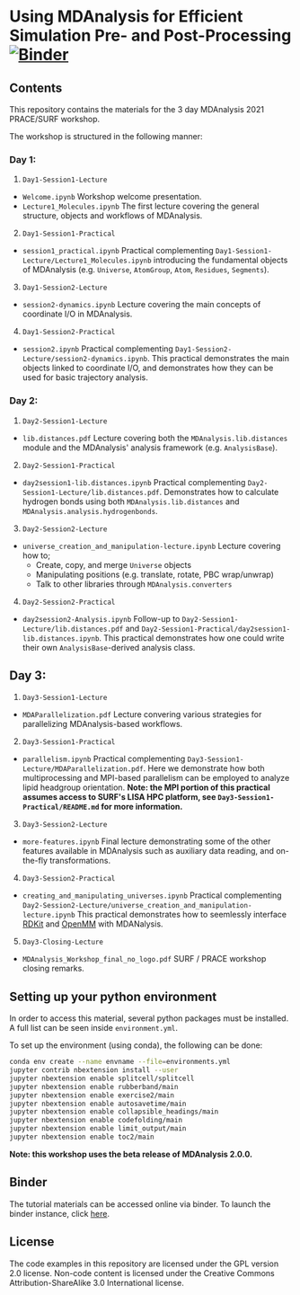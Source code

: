 # Using MDAnalysis for Efficient Simulation Pre- and Post-Processing [![Binder](https://mybinder.org/badge_logo.svg)](https://mybinder.org/v2/gh/MDAnalysis/WorkshopPrace2021/HEAD)

## Contents

This repository contains the materials for the 3 day MDAnalysis 2021 PRACE/SURF
workshop.


The workshop is structured in the following manner:

### Day 1:

1. `Day1-Session1-Lecture`
  * `Welcome.ipynb`
    Workshop welcome presentation.
  * `Lecture1_Molecules.ipynb`
    The first lecture covering the general structure, objects and workflows
    of MDAnalysis.

2. `Day1-Session1-Practical`
  * `session1_practical.ipynb`
    Practical complementing `Day1-Session1-Lecture/Lecture1_Molecules.ipynb`
    introducing the fundamental objects of MDAnalysis (e.g. `Universe`,
    `AtomGroup`, `Atom`, `Residues`, `Segments`).

3. `Day1-Session2-Lecture`
  * `session2-dynamics.ipynb`
    Lecture covering the main concepts of coordinate I/O in MDAnalysis.

4. `Day1-Session2-Practical`
  * `session2.ipynb`
    Practical complementing `Day1-Session2-Lecture/session2-dynamics.ipynb`.
    This practical demonstrates the main objects linked to coordinate I/O,
    and demonstrates how they can be used for basic trajectory analysis.

### Day 2:

1. `Day2-Session1-Lecture`
  * `lib.distances.pdf`
    Lecture covering both the `MDAnalysis.lib.distances` module and the
    MDAnalysis' analysis framework (e.g. `AnalysisBase`).

2. `Day2-Session1-Practical`
  * `day2session1-lib.distances.ipynb`
    Practical complementing `Day2-Session1-Lecture/lib.distances.pdf`.
    Demonstrates how to calculate hydrogen bonds using both
    `MDAnalysis.lib.distances` and `MDAnalysis.analysis.hydrogenbonds`.

3. `Day2-Session2-Lecture`
  * `universe_creation_and_manipulation-lecture.ipynb`
    Lecture covering how to;
      * Create, copy, and merge `Universe` objects
      * Manipulating positions (e.g. translate, rotate, PBC wrap/unwrap)
      * Talk to other libraries through `MDAnalysis.converters`

4. `Day2-Session2-Practical`
  * `day2session2-Analysis.ipynb`
    Follow-up to `Day2-Session1-Lecture/lib.distances.pdf` and
    `Day2-Session1-Practical/day2session1-lib.distances.ipynb`. This practical
    demonstrates how one could write their own `AnalysisBase`-derived analysis
    class.

## Day 3:

1. `Day3-Session1-Lecture`
  * `MDAParallelization.pdf`
    Lecture convering various strategies for parallelizing MDAnalysis-based
    workflows.

2. `Day3-Session1-Practical`
  * `parallelism.ipynb`
    Practical complementing `Day3-Session1-Lecture/MDAParallelization.pdf`.
    Here we demonstrate how both multiprocessing and MPI-based parallelism
    can be employed to analyze lipid headgroup orientation.
    **Note: the MPI portion of this practical assumes access to SURF's LISA HPC platform, see `Day3-Session1-Practical/README.md` for more information.**

3. `Day3-Session2-Lecture`
  * `more-features.ipynb`
    Final lecture demonstrating some of the other features available in
    MDAnalysis such as auxiliary data reading, and on-the-fly transformations.

4. `Day3-Session2-Practical`
  * `creating_and_manipulating_universes.ipynb`
    Practical complementing `Day2-Session2-Lecture/universe_creation_and_manipulation-lecture.ipynb`
    This practical demonstrates how to seemlessly interface [RDKit](https://github.com/rdkit/rdkit)
    and [OpenMM](https://github.com/openmm/openmm) with MDANalysis.

5. `Day3-Closing-Lecture`
  * `MDAnalysis_Workshop_final_no_logo.pdf`
    SURF / PRACE workshop closing remarks.


## Setting up your python environment

In order to access this material, several python packages must be installed. A full
list can be seen inside `environment.yml`.

To set up the environment (using conda), the following can be done:

```bash
conda env create --name envname --file=environments.yml
jupyter contrib nbextension install --user
jupyter nbextension enable splitcell/splitcell
jupyter nbextension enable rubberband/main
jupyter nbextension enable exercise2/main
jupyter nbextension enable autosavetime/main
jupyter nbextension enable collapsible_headings/main
jupyter nbextension enable codefolding/main
jupyter nbextension enable limit_output/main
jupyter nbextension enable toc2/main
```

**Note: this workshop uses the beta release of MDAnalysis 2.0.0.**


## Binder

The tutorial materials can be accessed online via binder.
To launch the binder instance, click [here](https://mybinder.org/v2/gh/MDAnalysis/WorkshopPrace2021/HEAD).


## License

The code examples in this repository are licensed under the GPL version 2.0 license. Non-code content is licensed under the Creative Commons Attribution-ShareAlike 3.0 International license.
